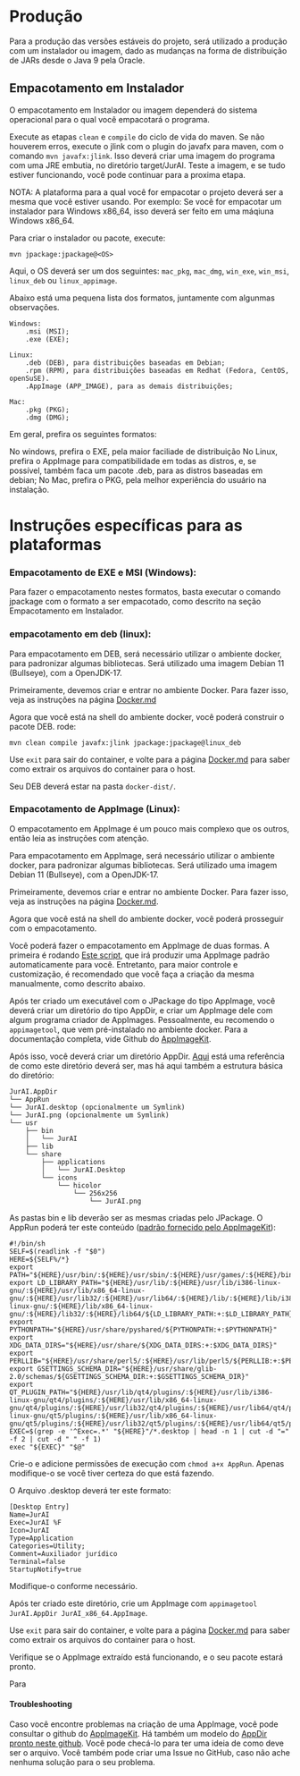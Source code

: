 # Produção

Para a produção das versões estáveis do projeto, será utilizado a produção com um instalador ou imagem, dado as mudanças na forma de distribuição de JARs desde o Java 9 pela Oracle.

## Empacotamento em Instalador

O empacotamento em Instalador ou imagem dependerá do sistema operacional para o qual você empacotará o programa.

Execute as etapas `clean` e `compile` do ciclo de vida do maven.
Se não houverem erros, execute o jlink com o plugin do javafx para maven, com o comando `mvn javafx:jlink`. Isso deverá criar uma imagem do programa com uma JRE embutia, no diretório target/JurAI. Teste a imagem, e se tudo estiver funcionando, você pode continuar para a proxima etapa.

NOTA: A plataforma para a qual você for empacotar o projeto deverá ser a mesma que você estiver usando. Por exemplo: Se você for empacotar um instalador para Windows x86_64, isso deverá ser feito em uma máqiuna Windows x86_64.

Para criar o instalador ou pacote, execute:

```shell
mvn jpackage:jpackage@<OS>
```

Aqui, o OS deverá ser um dos seguintes:
`mac_pkg`, `mac_dmg`, `win_exe`, `win_msi`, `linux_deb` ou `linux_appimage`.

Abaixo está uma pequena lista dos formatos, juntamente com algunmas observações.
```text
Windows: 
    .msi (MSI);
    .exe (EXE);
    
Linux: 
    .deb (DEB), para distribuições baseadas em Debian;
    .rpm (RPM), para distribuições baseadas em Redhat (Fedora, CentOS, openSuSE).
    .AppImage (APP_IMAGE), para as demais distribuições;
    
Mac: 
    .pkg (PKG);
    .dmg (DMG);
```

Em geral, prefira os seguintes formatos:

No windows, prefira o EXE, pela maior faciliade de distribuição
No Linux, prefira o AppImage para compatibilidade em todas as distros, e, se possível, também faca um pacote .deb, para as distros baseadas em debian;
No Mac, prefira o PKG, pela melhor experiência do usuário na instalação.

# Instruções específicas para as plataformas


### Empacotamento de EXE e MSI (Windows):


Para fazer o empacotamento nestes formatos, basta executar o comando jpackage com o formato a ser empacotado, como descrito na seção Empacotamento em Instalador.


### empacotamento em deb (linux):


Para empacotamento em DEB, será necessário utilizar o ambiente docker, para padronizar algumas bibliotecas.
Será utilizado uma imagem Debian 11 (Bullseye), com a OpenJDK-17.

Primeiramente, devemos criar e entrar no ambiente Docker. Para fazer isso, veja as instruções na página [Docker.md](Docker.md#debian-11-bullseye)

Agora que você está na shell do ambiente docker, você poderá construir o pacote DEB. rode: 
```shell
mvn clean compile javafx:jlink jpackage:jpackage@linux_deb
```
Use `exit` para sair do container, e volte para a página [Docker.md]() para saber como extrair os arquivos do container para o host.

Seu DEB deverá estar na pasta `docker-dist/`.


### Empacotamento de AppImage (Linux):

O empacotamento em AppImage é um pouco mais complexo que os outros, então leia as instruções com atenção.

Para empacotamento em AppImage, será necessário utilizar o ambiente docker, para padronizar algumas bibliotecas.
Será utilizado uma imagem Debian 11 (Bullseye), com a OpenJDK-17.

Primeiramente, devemos criar e entrar no ambiente Docker. Para fazer isso, veja as instruções na página [Docker.md](Docker.md#debian-11-bullseye).

Agora que você está na shell do ambiente docker, você poderá prosseguir com o empacotamento.

Você poderá fazer o empacotamento em AppImage de duas formas. A primeira é rodando [Este script](build/package_appimage_linux.sh), que irá produzir uma AppImage padrão automaticamente para você. Entretanto, para maior controle e customização, é recomendado que você faça a criação da mesma manualmente, como descrito abaixo.

Após ter criado um executável com o JPackage do tipo AppImage, você deverá criar um diretório do tipo AppDir, e criar um AppImage dele com algum programa criador de AppImages. Pessoalmente, eu recomendo o `appimagetool`, que vem pré-instalado no ambiente docker.
Para a documentação completa, vide Github do [AppImageKit](https://github.com/AppImage/AppImageKit).

Após isso, você deverá criar um diretório AppDir. [Aqui](https://github.com/AppImage/AppImageKit/wiki/AppDir) está uma referência de como este diretório deverá ser, mas há aqui também a estrutura básica do diretório:
```text
JurAI.AppDir
└── AppRun
└── JurAI.desktop (opcionalmente um Symlink)
└── JurAI.png (opcionalmente um Symlink)
└── usr
    ├── bin
    │   └── JurAI
    ├── lib
    └── share
        ├── applications
        │   └── JurAI.Desktop
        └── icons
            └── hicolor
                └── 256x256
                    └── JurAI.png
```

As pastas bin e lib deverão ser as mesmas criadas pelo JPackage.
O AppRun poderá ter este conteúdo ([padrão fornecido pelo AppImageKit](https://github.com/AppImage/AppImageKit/blob/master/resources/AppRun)):
```shell
#!/bin/sh
SELF=$(readlink -f "$0")
HERE=${SELF%/*}
export PATH="${HERE}/usr/bin/:${HERE}/usr/sbin/:${HERE}/usr/games/:${HERE}/bin/:${HERE}/sbin/${PATH:+:$PATH}"
export LD_LIBRARY_PATH="${HERE}/usr/lib/:${HERE}/usr/lib/i386-linux-gnu/:${HERE}/usr/lib/x86_64-linux-gnu/:${HERE}/usr/lib32/:${HERE}/usr/lib64/:${HERE}/lib/:${HERE}/lib/i386-linux-gnu/:${HERE}/lib/x86_64-linux-gnu/:${HERE}/lib32/:${HERE}/lib64/${LD_LIBRARY_PATH:+:$LD_LIBRARY_PATH}"
export PYTHONPATH="${HERE}/usr/share/pyshared/${PYTHONPATH:+:$PYTHONPATH}"
export XDG_DATA_DIRS="${HERE}/usr/share/${XDG_DATA_DIRS:+:$XDG_DATA_DIRS}"
export PERLLIB="${HERE}/usr/share/perl5/:${HERE}/usr/lib/perl5/${PERLLIB:+:$PERLLIB}"
export GSETTINGS_SCHEMA_DIR="${HERE}/usr/share/glib-2.0/schemas/${GSETTINGS_SCHEMA_DIR:+:$GSETTINGS_SCHEMA_DIR}"
export QT_PLUGIN_PATH="${HERE}/usr/lib/qt4/plugins/:${HERE}/usr/lib/i386-linux-gnu/qt4/plugins/:${HERE}/usr/lib/x86_64-linux-gnu/qt4/plugins/:${HERE}/usr/lib32/qt4/plugins/:${HERE}/usr/lib64/qt4/plugins/:${HERE}/usr/lib/qt5/plugins/:${HERE}/usr/lib/i386-linux-gnu/qt5/plugins/:${HERE}/usr/lib/x86_64-linux-gnu/qt5/plugins/:${HERE}/usr/lib32/qt5/plugins/:${HERE}/usr/lib64/qt5/plugins/${QT_PLUGIN_PATH:+:$QT_PLUGIN_PATH}"
EXEC=$(grep -e '^Exec=.*' "${HERE}"/*.desktop | head -n 1 | cut -d "=" -f 2 | cut -d " " -f 1)
exec "${EXEC}" "$@"
```
Crie-o e adicione permissões de execução com `chmod a+x AppRun`.
Apenas modifique-o se você tiver certeza do que está fazendo.

O Arquivo .desktop deverá ter este formato:
```text
[Desktop Entry]
Name=JurAI
Exec=JurAI %F
Icon=JurAI
Type=Application
Categories=Utility;
Comment=Auxiliador jurídico
Terminal=false
StartupNotify=true
```
Modifique-o conforme necessário.

Após ter criado este diretório, crie um AppImage com `appimagetool JurAI.AppDir JurAI_x86_64.AppImage`.

Use `exit` para sair do container, e volte para a página [Docker.md]() para saber como extrair os arquivos do container para o host.

Verifique se o AppImage extraído está funcionando, e o seu pacote estará pronto.

Para 

#### Troubleshooting

Caso você encontre problemas na criação de uma AppImage, você pode consultar o github do [AppImageKit](https://github.com/AppImage/AppImageKit).
Há também um modelo do [AppDir pronto neste github](resources/Sample.AppDir). Você pode checá-lo para ter uma ideia de como deve ser o arquivo.
Você também pode criar uma Issue no GitHub, caso não ache nenhuma solução para o seu problema.

